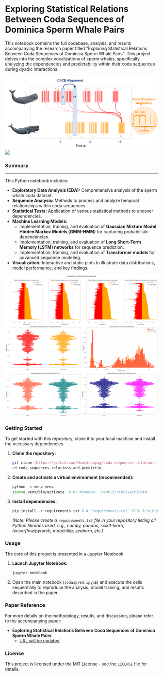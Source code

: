 # Exploring Statistical Relations Between Coda Sequences of Dominica Sperm Whale Pairs

This notebook contains the full codebase, analysis, and results accompanying the research paper titled "Exploring Statistical Relations Between Coda Sequences of Dominica Sperm Whale Pairs". This project delves into the complex vocalizations of sperm whales, specifically analyzing the dependencies and predictability within their coda sequences during dyadic interactions.

<img src="assets/coda%20sequence%20alignment.png" alt="related coda sequence alignment" width="700"/>

<img src="https://img.icons8.com/bubbles/50/000000/information.png" style="height:50px;display:inline">

### Summary

---

This Python notebook includes:

* **Exploratory Data Analysis (EDA):** Comprehensive analysis of the sperm whale coda dataset.
* **Sequence Analysis:** Methods to process and analyze temporal relationships within coda sequences.
* **Statistical Tests:** Application of various statistical methods to uncover dependencies.
* **Machine Learning Models:**
    * Implementation, training, and evaluation of **Gaussian Mixture Model Hidden Markov Models (GMM-HMM)** for capturing probabilistic dependencies.
    * Implementation, training, and evaluation of **Long Short-Term Memory (LSTM) networks** for sequence prediction.
    * Implementation, training, and evaluation of **Transformer models** for advanced sequence modeling.
* **Visualization:** Interactive and static plots to illustrate data distributions, model performance, and key findings.

![Coda Features Symmetry](assets/coda%20features%20symmetry.png)

### Getting Started

To get started with this repository, clone it to your local machine and install the necessary dependencies.

1.  **Clone the repository:**
    ```bash
    git clone [https://github.com/MaorAssayag/coda-sequences-relations-and-prediction.git](https://github.com/MaorAssayag/coda-sequences-relations-and-prediction.git)
    cd coda-sequences-relations-and-predictio
    ```
2.  **Create and activate a virtual environment (recommended):**
    ```bash
    python -m venv venv
    source venv/bin/activate  # On Windows: `venv\Scripts\activate`
    ```
3.  **Install dependencies:**
    ```bash
    pip install -r requirements.txt # A `requirements.txt` file listing all dependencies will be needed.
    ```
    *(Note: Please create a `requirements.txt` file in your repository listing all Python libraries used, e.g., numpy, pandas, scikit-learn, tensorflow/pytorch, matplotlib, seaborn, etc.)*

### Usage

The core of this project is presented in a Jupyter Notebook.

1.  **Launch Jupyter Notebook:**
    ```bash
    jupyter notebook
    ```
2.  Open the main notebook (`codaspred.ipynb`) and execute the cells sequentially to reproduce the analysis, model training, and results described in the paper.

### Paper Reference

For more details on the methodology, results, and discussion, please refer to the accompanying paper:

* **Exploring Statistical Relations Between Coda Sequences of Dominica Sperm Whale Pairs**
    * [URL will be updated]()

### License

This project is licensed under the [MIT License](https://opensource.org/licenses/MIT) - see the `LICENSE` file for details.
